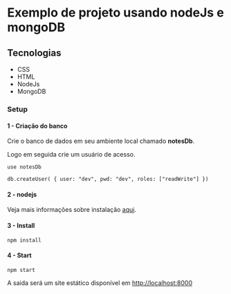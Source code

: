 # Exemplo de projeto usando nodeJs e mongoDB



## Tecnologias

* CSS
* HTML
* NodeJs
* MongoDB

### Setup

#### 1 - Criação do banco

Crie o banco de dados em seu ambiente local chamado **notesDb**.

Logo em seguida crie um usuário de acesso.

```
use notesDb

db.createUser( { user: "dev", pwd: "dev", roles: ["readWrite"] })

```

#### 2 - nodejs

Veja mais informações sobre instalação [aqui](https://nodejs.org/en/).


#### 3 - Install

```
npm install 

```

#### 4 - Start

```
npm start

```

A saida será um site estático disponível em [http://localhost:8000](http://localhost:8000)
